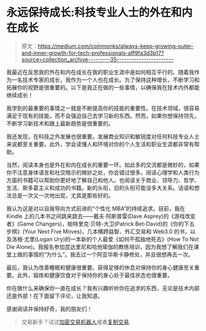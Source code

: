 # 永远保持成长:科技专业人士的外在和内在成长

> 原文：<https://medium.com/coinmonks/always-keep-growing-outer-and-inner-growth-for-tech-professionals-aff9fa3d3b17?source=collection_archive---------35----------------------->

我最近在反思我的外在和内在成长在我的职业生涯中是如何相互平行的。随着我作为一名技术专家的成长，我作为一个人也在成长。为了保持这种增长，不断学习和拓展你的视野是很重要的。以下是我正在做的一些事情，以确保我在技术内外都能继续成长！

我学到的最重要的事情之一就是不断提高你的技能的重要性。在技术领域，很容易满足于现有的技能，而不会强迫自己去学习新的东西。然而，如果你想保持领先，不断学习新技术和跟上最新趋势是很重要的。

我还发现，在科技之外发展也很重要。发展商业知识和敏锐度对任何科技专业人士来说都至关重要。此外，学会读懂人和环境对你的个人生活和职业生涯都非常有帮助。

当然，阅读本身也是外在和内在成长的重要一环。如此多的交流都是微妙的，如果你不注意身体语言和社交暗示的微妙之处，你会错过很多。阅读心理学和人类行为方面的书籍可以帮助你更好地了解自己和他人。也阅读关于商业、领导力、哲学、生活、斯多葛主义和成功的书籍。新的头衔，旧的头衔可能没多大关系。话语和想法总是一次又一次地出现，尤其是那些好的。

我认为这是对以自我导向方式前进的“个性化 MBA”的持续追求。目前，我在 Kindle 上的几本书之间跳来跳去——戴夫·阿斯普雷(Dave Asprey)的《游戏改变者》(Game Changers)，帕特里克·贝特-大卫(Patrick Bet-David)的《你的下五步棋》(Your Next Five Moves)，几本横跨益智、外汇交易和 Web3.0 的书，以及洛根·尤里(Logan Ury)的一本新的个人最爱《如何不孤独地死去》(How To Not Die Alone)。我报名参加昆达里尼和哈他瑜伽的教练培训，因为我想了解我们在课堂上做的事情的“为什么”。我去过一个阿亚华斯卡静修处，并且很想再去一次。

最后，我认为改善睡眠和健康很重要。获得足够的休息对保持你的身心健康至关重要。此外，锻炼和健康饮食对于保持你的身心处于最佳状态也很重要。

你在做什么来确保你一直在成长？我有兴趣听听你在追求的东西，无论是技术内部还是外部！在下面留下评论，让我知道。

感谢阅读并保持好奇，我的朋友们！

> 交易新手？试试[加密交易机器人](/coinmonks/crypto-trading-bot-c2ffce8acb2a)或者[复制交易](/coinmonks/top-10-crypto-copy-trading-platforms-for-beginners-d0c37c7d698c)